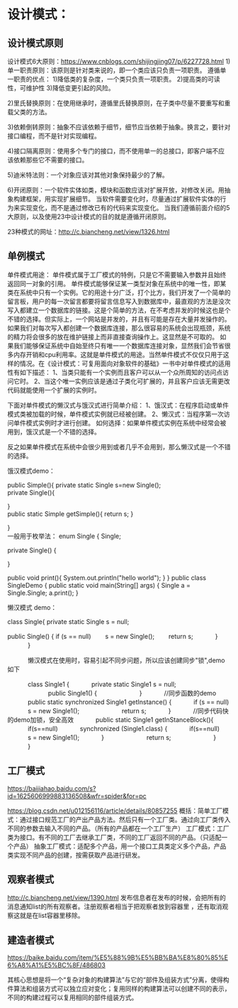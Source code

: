 # 设计模式：
## 设计模式原则
设计模式6大原则：https://www.cnblogs.com/shijingjing07/p/6227728.html
1)单一职责原则：该原则是针对类来说的，即一个类应该只负责一项职责。
遵循单一职责的优点：
1)降低类的复杂度，一个类只负责一项职责。
2)提高类的可读性，可维护性
3)降低变更引起的风险。

2)里氏替换原则：在使用继承时，遵循里氏替换原则，在子类中尽量不要重写和重载父类的方法。

3)依赖倒转原则：抽象不应该依赖于细节，细节应当依赖于抽象。换言之，要针对接口编程，而不是针对实现编程。

4)接口隔离原则：使用多个专门的接口，而不使用单一的总接口，即客户端不应该依赖那些它不需要的接口。

5)迪米特法则：一个对象应该对其他对象保持最少的了解。

6)开闭原则：一个软件实体如类，模块和函数应该对扩展开放，对修改关闭。用抽象构建框架，用实现扩展细节。
当软件需要变化时，尽量通过扩展软件实体的行为来实现变化，而不是通过修改已有的代码来实现变化。
当我们遵循前面介绍的5大原则，以及使用23中设计模式的目的就是遵循开闭原则。

23种模式的网址：http://c.biancheng.net/view/1326.html

## 单例模式

单件模式用途：
单件模式属于工厂模式的特例，只是它不需要输入参数并且始终返回同一对象的引用。
单件模式能够保证某一类型对象在系统中的唯一性，即某类在系统中只有一个实例。它的用途十分广泛，打个比方，我们开发了一个简单的留言板，用户的每一次留言都要将留言信息写入到数据库中，最直观的方法是没次写入都建立一个数据库的链接。这是个简单的方法，在不考虑并发的时候这也是个不错的选择。但实际上，一个网站是并发的，并且有可能是存在大量并发操作的。如果我们对每次写入都创建一个数据库连接，那么很容易的系统会出现瓶颈，系统的精力将会很多的放在维护链接上而非直接查询操作上。这显然是不可取的。
如果我们能够保证系统中自始至终只有唯一一个数据库连接对象，显然我们会节省很多内存开销和cpu利用率。这就是单件模式的用途。当然单件模式不仅仅只用于这样的情况。在《设计模式：可复用面向对象软件的基础》一书中对单件模式的适用性有如下描述：
1、当类只能有一个实例而且客户可以从一个众所周知的访问点访问它时。
2、当这个唯一实例应该是通过子类化可扩展的，并且客户应该无需更改代码就能使用一个扩展的实例时。

下面对单件模式的懒汉式与饿汉式进行简单介绍：
1、饿汉式：在程序启动或单件模式类被加载的时候，单件模式实例就已经被创建。
2、懒汉式：当程序第一次访问单件模式实例时才进行创建。
如何选择：如果单件模式实例在系统中经常会被用到，饿汉式是一个不错的选择。

反之如果单件模式在系统中会很少用到或者几乎不会用到，那么懒汉式是一个不错的选择。

饿汉模式demo：

public Simple(){
private static Single s=new Single();        
private Single(){

}  
public static Simple getSimple(){
return s;
} 

}    
一般用于枚举法：
enum Single {
Single;

private Single() {

}

public void print(){
System.out.println("hello world");
}
}
public class SingleDemo {
public static void main(String[] args) {
Single a = Single.Single;
a.print();
}

懒汉模式 demo：

class Single{
private static Single s = null;

public Single() {
if (s == null)
　　s = new Single();
　　return s;
　　　 }
　　　 }

　　　 懒汉模式在使用时，容易引起不同步问题，所以应该创建同步"锁",demo如下
　　　 

　　　 class Single1 {
　　　 private static Single1 s = null;
　　　 
　　　 public Single1() {
　　　 
　　　 }
　　　 //同步函数的demo
　　　 public static synchronized Single1 getInstance() {
　　　 if (s == null)
　　　 s = new Single1();
　　　 
　　　 return s;
　　　 }
　　　 //同步代码快的demo加锁，安全高效
　　　 public static Single1 getInStanceBlock(){
　　　 if(s==null)
　　　 synchronized (Single1.class) {
　　　 if(s==null)
　　　 s = new Single1();
　　　 }
　　　 
　　　 return s;
　　　 
　　　 }
　　　 }

## 工厂模式
https://baijiahao.baidu.com/s?id=1625606999883136508&wfr=spider&for=pc

https://blog.csdn.net/u012156116/article/details/80857255
概括：简单工厂模式：通过接口规范工厂的产出产品方法。然后只有一个工厂类。通过向工厂类传入不同的参数去输入不同的产品。（所有的产品都在一个工厂生产）
工厂模式：工厂类为接口。有不同的工厂去继承工厂类，不同的工厂返回不同的产品。（只适配一个产品）
抽象工厂模式：适配多个产品，用一个接口工具类定义多个产品，产品类实现不同产品的创建，按需获取产品进行研发。

## 观察者模式

http://c.biancheng.net/view/1390.html
发布信息者在发布的时候，会把所有的消息通知list的所有观察者。注册观察者相当于把观察者放到容器里
，还有取消观察这就是在list容器里移除。


## 建造者模式
https://baike.baidu.com/item/%E5%88%9B%E5%BB%BA%E8%80%85%E6%A8%A1%E5%BC%8F/486803

其核心思想是将一个“复杂对象的构建算法”与它的“部件及组装方式”分离，使得构件算法和组装方式可以独立应对变化；复用同样的构建算法可以创建不同的表示，不同的构建过程可以复用相同的部件组装方式。
